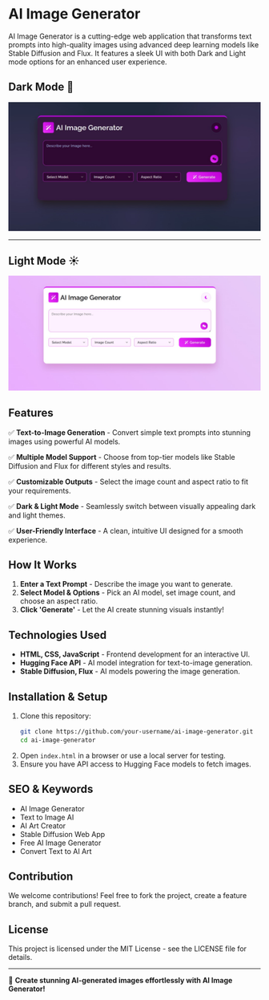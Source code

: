 # AI Image Generator

AI Image Generator is a cutting-edge web application that transforms text prompts into high-quality images using advanced deep learning models like Stable Diffusion and Flux. It features a sleek UI with both Dark and Light mode options for an enhanced user experience.


## Dark Mode 🌙

![Dark Mode](./Img/dark%20mode%20ai%20image%20genn.jpeg)

---

## Light Mode ☀️

![Light Mode](./Img/light%20mode%20ai%20image%20gen.jpeg)
<!-- ![AI Image Generator - Dark Mode](./Img/dark%20mode%20ai%20image%20genn.jpeg)
![AI Image Generator - Light Mode](./Img/light%20mode%20ai%20image%20gen.jpeg) -->

## Features

✅ **Text-to-Image Generation** - Convert simple text prompts into stunning images using powerful AI models.

✅ **Multiple Model Support** - Choose from top-tier models like Stable Diffusion and Flux for different styles and results.

✅ **Customizable Outputs** - Select the image count and aspect ratio to fit your requirements.

✅ **Dark & Light Mode** - Seamlessly switch between visually appealing dark and light themes.

✅ **User-Friendly Interface** - A clean, intuitive UI designed for a smooth experience.

## How It Works

1. **Enter a Text Prompt** - Describe the image you want to generate.
2. **Select Model & Options** - Pick an AI model, set image count, and choose an aspect ratio.
3. **Click 'Generate'** - Let the AI create stunning visuals instantly!

## Technologies Used

- **HTML, CSS, JavaScript** - Frontend development for an interactive UI.
- **Hugging Face API** - AI model integration for text-to-image generation.
- **Stable Diffusion, Flux** - AI models powering the image generation.

## Installation & Setup

1. Clone this repository:
   ```bash
   git clone https://github.com/your-username/ai-image-generator.git
   cd ai-image-generator
   ```
2. Open `index.html` in a browser or use a local server for testing.
3. Ensure you have API access to Hugging Face models to fetch images.

## SEO & Keywords

- AI Image Generator
- Text to Image AI
- AI Art Creator
- Stable Diffusion Web App
- Free AI Image Generator
- Convert Text to AI Art

## Contribution

We welcome contributions! Feel free to fork the project, create a feature branch, and submit a pull request.

## License

This project is licensed under the MIT License - see the LICENSE file for details.

---

🌟 **Create stunning AI-generated images effortlessly with AI Image Generator!**